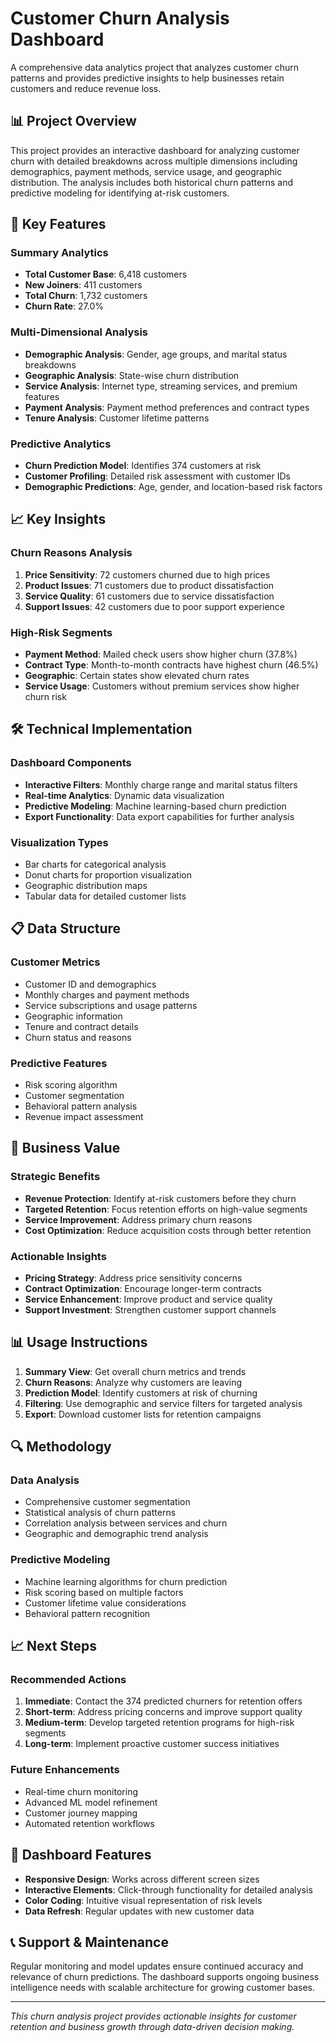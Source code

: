 # Customer Churn Analysis Dashboard

A comprehensive data analytics project that analyzes customer churn patterns and provides predictive insights to help businesses retain customers and reduce revenue loss.

## 📊 Project Overview

This project provides an interactive dashboard for analyzing customer churn with detailed breakdowns across multiple dimensions including demographics, payment methods, service usage, and geographic distribution. The analysis includes both historical churn patterns and predictive modeling for identifying at-risk customers.

## 🎯 Key Features

### Summary Analytics
- **Total Customer Base**: 6,418 customers
- **New Joiners**: 411 customers
- **Total Churn**: 1,732 customers
- **Churn Rate**: 27.0%

### Multi-Dimensional Analysis
- **Demographic Analysis**: Gender, age groups, and marital status breakdowns
- **Geographic Analysis**: State-wise churn distribution
- **Service Analysis**: Internet type, streaming services, and premium features
- **Payment Analysis**: Payment method preferences and contract types
- **Tenure Analysis**: Customer lifetime patterns

### Predictive Analytics
- **Churn Prediction Model**: Identifies 374 customers at risk
- **Customer Profiling**: Detailed risk assessment with customer IDs
- **Demographic Predictions**: Age, gender, and location-based risk factors

## 📈 Key Insights

### Churn Reasons Analysis
1. **Price Sensitivity**: 72 customers churned due to high prices
2. **Product Issues**: 71 customers due to product dissatisfaction
3. **Service Quality**: 61 customers due to service dissatisfaction
4. **Support Issues**: 42 customers due to poor support experience

### High-Risk Segments
- **Payment Method**: Mailed check users show higher churn (37.8%)
- **Contract Type**: Month-to-month contracts have highest churn (46.5%)
- **Geographic**: Certain states show elevated churn rates
- **Service Usage**: Customers without premium services show higher churn risk

## 🛠️ Technical Implementation

### Dashboard Components
- **Interactive Filters**: Monthly charge range and marital status filters
- **Real-time Analytics**: Dynamic data visualization
- **Predictive Modeling**: Machine learning-based churn prediction
- **Export Functionality**: Data export capabilities for further analysis

### Visualization Types
- Bar charts for categorical analysis
- Donut charts for proportion visualization
- Geographic distribution maps
- Tabular data for detailed customer lists

## 📋 Data Structure

### Customer Metrics
- Customer ID and demographics
- Monthly charges and payment methods
- Service subscriptions and usage patterns
- Geographic information
- Tenure and contract details
- Churn status and reasons

### Predictive Features
- Risk scoring algorithm
- Customer segmentation
- Behavioral pattern analysis
- Revenue impact assessment

## 🚀 Business Value

### Strategic Benefits
- **Revenue Protection**: Identify at-risk customers before they churn
- **Targeted Retention**: Focus retention efforts on high-value segments
- **Service Improvement**: Address primary churn reasons
- **Cost Optimization**: Reduce acquisition costs through better retention

### Actionable Insights
- **Pricing Strategy**: Address price sensitivity concerns
- **Contract Optimization**: Encourage longer-term contracts
- **Service Enhancement**: Improve product and service quality
- **Support Investment**: Strengthen customer support channels

## 📊 Usage Instructions

1. **Summary View**: Get overall churn metrics and trends
2. **Churn Reasons**: Analyze why customers are leaving
3. **Prediction Model**: Identify customers at risk of churning
4. **Filtering**: Use demographic and service filters for targeted analysis
5. **Export**: Download customer lists for retention campaigns

## 🔍 Methodology

### Data Analysis
- Comprehensive customer segmentation
- Statistical analysis of churn patterns
- Correlation analysis between services and churn
- Geographic and demographic trend analysis

### Predictive Modeling
- Machine learning algorithms for churn prediction
- Risk scoring based on multiple factors
- Customer lifetime value considerations
- Behavioral pattern recognition

## 📈 Next Steps

### Recommended Actions
1. **Immediate**: Contact the 374 predicted churners for retention offers
2. **Short-term**: Address pricing concerns and improve support quality
3. **Medium-term**: Develop targeted retention programs for high-risk segments
4. **Long-term**: Implement proactive customer success initiatives

### Future Enhancements
- Real-time churn monitoring
- Advanced ML model refinement
- Customer journey mapping
- Automated retention workflows

## 🎨 Dashboard Features

- **Responsive Design**: Works across different screen sizes
- **Interactive Elements**: Click-through functionality for detailed analysis
- **Color Coding**: Intuitive visual representation of risk levels
- **Data Refresh**: Regular updates with new customer data

## 📞 Support & Maintenance

Regular monitoring and model updates ensure continued accuracy and relevance of churn predictions. The dashboard supports ongoing business intelligence needs with scalable architecture for growing customer bases.

---

*This churn analysis project provides actionable insights for customer retention and business growth through data-driven decision making.*
